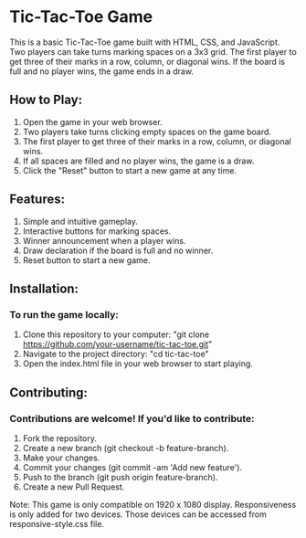 # Tic-Tac-Toe Game

This is a basic Tic-Tac-Toe game built with HTML, CSS, and JavaScript. Two players can take turns marking spaces on a 3x3 grid. The first player to get three of their marks in a row, column, or diagonal wins. If the board is full and no player wins, the game ends in a draw.

## How to Play:

1. Open the game in your web browser.
2. Two players take turns clicking empty spaces on the game board.
3. The first player to get three of their marks in a row, column, or diagonal wins.
4. If all spaces are filled and no player wins, the game is a draw.
5. Click the "Reset" button to start a new game at any time.

## Features:

1. Simple and intuitive gameplay.
2. Interactive buttons for marking spaces.
3. Winner announcement when a player wins.
4. Draw declaration if the board is full and no winner.
5. Reset button to start a new game.

## Installation:

### To run the game locally:

1. Clone this repository to your computer: "git clone https://github.com/your-username/tic-tac-toe.git"
2. Navigate to the project directory: "cd tic-tac-toe"
3. Open the index.html file in your web browser to start playing.

## Contributing:

### Contributions are welcome! If you'd like to contribute:

1. Fork the repository.
2. Create a new branch (git checkout -b feature-branch).
3. Make your changes.
4. Commit your changes (git commit -am 'Add new feature').
5. Push to the branch (git push origin feature-branch).
6. Create a new Pull Request.

Note: This game is only compatible on 1920 x 1080 display. Responsiveness is only added for two devices. Those devices can be accessed from responsive-style.css file.
